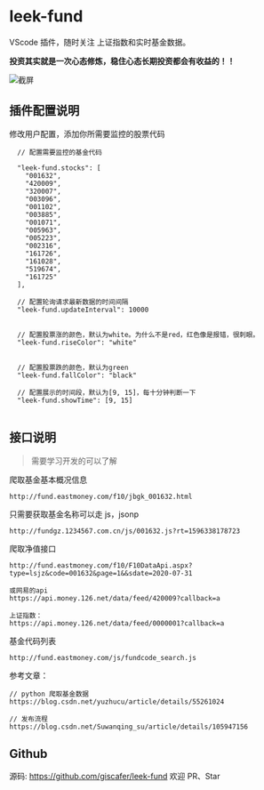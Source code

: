 # leek-fund

VScode 插件，随时关注 上证指数和实时基金数据。

**投资其实就是一次心态修炼，稳住心态长期投资都会有收益的！！**

![截屏](https://raw.githubusercontent.com/giscafer/leek-fund/master/funds.jpg)

## 插件配置说明

修改用户配置，添加你所需要监控的股票代码

```
  // 配置需要监控的基金代码

  "leek-fund.stocks": [
    "001632",
    "420009",
    "320007",
    "003096",
    "001102",
    "003885",
    "001071",
    "005963",
    "005223",
    "002316",
    "161726",
    "161028",
    "519674",
    "161725"
  ],

  // 配置轮询请求最新数据的时间间隔
  "leek-fund.updateInterval": 10000


  // 配置股票涨的颜色，默认为white。为什么不是red，红色像是报错，很刺眼。
  "leek-fund.riseColor": "white"


  // 配置股票跌的颜色，默认为green
  "leek-fund.fallColor": "black"

  // 配置展示的时间段，默认为[9, 15]，每十分钟判断一下
  "leek-fund.showTime": [9, 15]


```

## 接口说明

> 需要学习开发的可以了解

爬取基金基本概况信息

```
http://fund.eastmoney.com/f10/jbgk_001632.html
```

只需要获取基金名称可以走 js，jsonp

```
http://fundgz.1234567.com.cn/js/001632.js?rt=1596338178723
```

爬取净值接口

```
http://fund.eastmoney.com/f10/F10DataApi.aspx?type=lsjz&code=001632&page=1&&sdate=2020-07-31

或网易的api
https://api.money.126.net/data/feed/420009?callback=a

上证指数：
https://api.money.126.net/data/feed/0000001?callback=a

```

基金代码列表

```
http://fund.eastmoney.com/js/fundcode_search.js
```

参考文章：

```
// python 爬取基金数据
https://blog.csdn.net/yuzhucu/article/details/55261024

// 发布流程
https://blog.csdn.net/Suwanqing_su/article/details/105947156
```

## Github

源码: https://github.com/giscafer/leek-fund 欢迎 PR、Star
